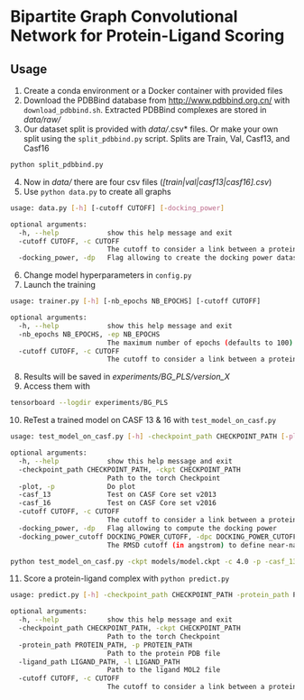# Bipartite Graph Convolutional Network for Protein-Ligand Scoring

## Usage

1. Create a conda environment or a Docker container with provided files
2. Download the PDBBind database from http://www.pdbbind.org.cn/ with `download_pdbbind.sh`. Extracted PDBBind complexes are stored in *data/raw/*
3. Our dataset split is provided with *data/*.csv* files. Or make your own split using the `split_pdbbind.py` script. Splits are Train, Val, Casf13, and Casf16
````bash
python split_pdbbind.py
````
4. Now in *data/* there are four csv files (*[train|val|casf13|casf16].csv*)
5. Use `python data.py` to create all graphs
````bash
usage: data.py [-h] [-cutoff CUTOFF] [-docking_power]

optional arguments:
  -h, --help            show this help message and exit
  -cutoff CUTOFF, -c CUTOFF
                        The cutoff to consider a link between a protein-ligand atom pair (defaults to 4.0)
  -docking_power, -dp   Flag allowing to create the docking power dataset
````
6. Change model hyperparameters in `config.py`
7. Launch the training 
````bash
usage: trainer.py [-h] [-nb_epochs NB_EPOCHS] [-cutoff CUTOFF]

optional arguments:
  -h, --help            show this help message and exit
  -nb_epochs NB_EPOCHS, -ep NB_EPOCHS
                        The maximum number of epochs (defaults to 100).
  -cutoff CUTOFF, -c CUTOFF
                        The cutoff to consider a link between a protein-ligand atom pair (defaults to 4.0).
````
8. Results will be saved in *experiments/BG_PLS/version_X*
9. Access them with 
````bash
tensorboard --logdir experiments/BG_PLS
````
10. ReTest a trained model on CASF 13 & 16 with `test_model_on_casf.py`
````bash
usage: test_model_on_casf.py [-h] -checkpoint_path CHECKPOINT_PATH [-plot] [-casf_13] [-casf_16] [-cutoff CUTOFF] [-docking_power] [-docking_power_cutoff DOCKING_POWER_CUTOFF]

optional arguments:
  -h, --help            show this help message and exit
  -checkpoint_path CHECKPOINT_PATH, -ckpt CHECKPOINT_PATH
                        Path to the torch Checkpoint
  -plot, -p             Do plot
  -casf_13              Test on CASF Core set v2013
  -casf_16              Test on CASF Core set v2016
  -cutoff CUTOFF, -c CUTOFF
                        The cutoff to consider a link between a protein-ligand atom pair (defaults to 4.0)
  -docking_power, -dp   Flag allowing to compute the docking power
  -docking_power_cutoff DOCKING_POWER_CUTOFF, -dpc DOCKING_POWER_CUTOFF
                        The RMSD cutoff (in angstrom) to define near-native docking pose for Docking Power (defaults to 2.0)
````
````bash
python test_model_on_casf.py -ckpt models/model.ckpt -c 4.0 -p -casf_13 -casf_16
````
11. Score a protein-ligand complex with `python predict.py`
````bash
usage: predict.py [-h] -checkpoint_path CHECKPOINT_PATH -protein_path PROTEIN_PATH -ligand_path LIGAND_PATH [-cutoff CUTOFF]

optional arguments:
  -h, --help            show this help message and exit
  -checkpoint_path CHECKPOINT_PATH, -ckpt CHECKPOINT_PATH
                        Path to the torch Checkpoint
  -protein_path PROTEIN_PATH, -p PROTEIN_PATH
                        Path to the protein PDB file
  -ligand_path LIGAND_PATH, -l LIGAND_PATH
                        Path to the ligand MOL2 file
  -cutoff CUTOFF, -c CUTOFF
                        The cutoff to consider a link between a protein-ligand atom pair (defaults to 4.0)
````